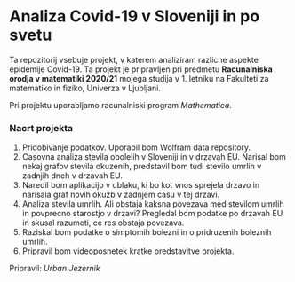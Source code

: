 # Analiza Covid-19 v Sloveniji in po svetu

Ta repozitorij vsebuje projekt, v katerem analiziram razlicne aspekte epidemije Covid-19. Ta projekt je pripravljen pri predmetu **Racunalniska orodja v matematiki 2020/21** mojega studija v 1. letniku na Fakulteti za matematiko in fiziko, Univerza v Ljubljani.

Pri projektu uporabljamo racunalniski program _Mathematica_.

### Nacrt projekta

1. Pridobivanje podatkov. Uporabil bom Wolfram data repository.
2. Casovna analiza stevila obolelih v Sloveniji in v drzavah EU. Narisal bom nekaj grafov stevila okuzenih, predstavil bom tudi stevilo umrlih v zadnjih dneh v drzavah EU.
3. Naredil bom aplikacijo v oblaku, ki bo kot vnos sprejela drzavo in narisala graf novih okuzb v zadnjem casu v tej drzavi.
4. Analiza stevila umrlih. Ali obstaja kaksna povezava med stevilom umrlih in povprecno starostjo v drzavi? Pregledal bom podatke po drzavah EU in skusal razumeti, ce res obstaja povezava.
5. Raziskal bom podatke o simptomih bolezni in o pridruzenih boleznih umrlih.
6. Pripravil bom videoposnetek kratke predstavitve projekta.

Pripravil: *Urban Jezernik*
